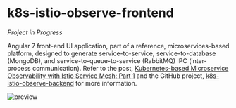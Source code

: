 # k8s-istio-observe-frontend

_Project in Progress_

Angular 7 front-end UI application, part of a reference, microservices-based platform, designed to generate service-to-service, service-to-database (MongoDB), and service-to-queue-to-service (RabbitMQ) IPC (inter-process communication). Refer to the post, [Kubernetes-based Microservice Observability with Istio Service Mesh: Part 1](https://wp.me/p1RD28-6fL) and the GitHub project, [k8s-istio-observe-backend](https://github.com/garystafford/k8s-istio-observe-backend) for more information.

![preview](pics/preview2.png)
